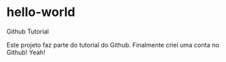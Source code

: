 # hello-world

Github Tutorial

Este projeto faz parte do tutorial do Github. Finalmente criei uma conta no Github! Yeah!
